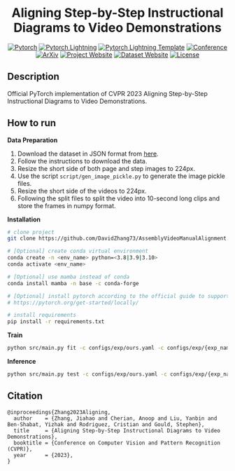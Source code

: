 <div align="center">

# Aligning Step-by-Step Instructional Diagrams to Video Demonstrations

[![Pytorch](https://img.shields.io/badge/PyTorch-ee4c2c?logo=pytorch&logoColor=white)](https://pytorch.org/get-started/locally/)
[![Pytorch Lightning](https://img.shields.io/badge/-Lightning-792ee5?logo=pytorchlightning&logoColor=white)](https://lightning.ai/pages/open-source/)
[![Pytorch Lightning Template](https://img.shields.io/badge/-Pytorch--Lightning--Template-017F2F?style=flat&logo=github&labelColor=gray)](https://github.com/DavidZhang73/pytorch-lightning-template)
[![Conference](http://img.shields.io/badge/CVPR-2023-4b44ce.svg)](https://openaccess.thecvf.com/content/CVPR2023/papers/Zhang_Aligning_Step-by-Step_Instructional_Diagrams_to_Video_Demonstrations_CVPR_2023_paper.pdf)
[![ArXiv](http://img.shields.io/badge/ArXiv-2303.13800-B31B1B.svg)](https://arxiv.org/abs/2303.13800)
[![Project Website](http://img.shields.io/badge/Website-Project-61d4ff.svg)](https://academic.davidz.cn/en/publication/zhang-cvpr-2023/)
[![Dataset Website](http://img.shields.io/badge/Website-Dataset-61d4ff.svg)](https://iaw.davidz.cn)
[![License](https://img.shields.io/badge/License-MIT-blue.svg)](./LICENSE)

</div>

## Description

Official PyTorch implementation of CVPR 2023 Aligning Step-by-Step Instructional Diagrams to Video Demonstrations.

## How to run

**Data Preparation**

1. Download the dataset in JSON format from [here](https://iaw.davidz.cn).
2. Follow the instructions to download the data.
3. Resize the short side of both page and step images to 224px.
4. Use the script `script/gen_image_pickle.py` to generate the image pickle files.
5. Resize the short side of the videos to 224px.
6. Following the split files to split the video into 10-second long clips and store the frames in numpy format.

**Installation**

```bash
# clone project
git clone https://github.com/DavidZhang73/AssemblyVideoManualAlignment.git

# [Optional] create conda virtual environment
conda create -n <env_name> python=<3.8|3.9|3.10>
conda activate <env_name>

# [Optional] use mamba instead of conda
conda install mamba -n base -c conda-forge

# [Optional] install pytorch according to the official guide to support GPU acceleration, etc.
# https://pytorch.org/get-started/locally/

# install requirements
pip install -r requirements.txt
```

**Train**

```bash
python src/main.py fit -c configs/exp/ours.yaml -c configs/exp/{exp_name}.yaml --trainer.logger.name {log_name}
```

**Inference**

```bash
python src/main.py test -c configs/exp/ours.yaml -c configs/exp/{exp_name}.yaml --trainer.logger.name {log_name}
```

## Citation

```
@inproceedings{Zhang2023Aligning,
  author    = {Zhang, Jiahao and Cherian, Anoop and Liu, Yanbin and Ben-Shabat, Yizhak and Rodriguez, Cristian and Gould, Stephen},
  title     = {Aligning Step-by-Step Instructional Diagrams to Video Demonstrations},
  booktitle = {Conference on Computer Vision and Pattern Recognition (CVPR)},
  year      = {2023},
}
```
